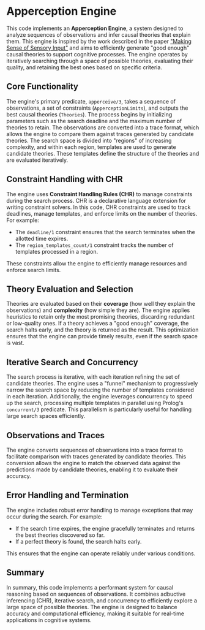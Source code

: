 # Apperception Engine

This code implements an **Apperception Engine**, a system designed to analyze sequences of observations and infer causal theories that explain them. This engine is inspired by the work described in the paper ["Making Sense of Sensory Input"](https://arxiv.org/abs/1910.02227) and aims to efficiently generate "good enough" causal theories to support cognitive processes. The engine operates by iteratively searching through a space of possible theories, evaluating their quality, and retaining the best ones based on specific criteria.

## Core Functionality

The engine's primary predicate, `apperceive/3`, takes a sequence of observations, a set of constraints (`ApperceptionLimits`), and outputs the best causal theories (`Theories`). The process begins by initializing parameters such as the search deadline and the maximum number of theories to retain. The observations are converted into a trace format, which allows the engine to compare them against traces generated by candidate theories. The search space is divided into "regions" of increasing complexity, and within each region, templates are used to generate candidate theories. These templates define the structure of the theories and are evaluated iteratively.

## Constraint Handling with CHR

The engine uses **Constraint Handling Rules (CHR)** to manage constraints during the search process. CHR is a declarative language extension for writing constraint solvers. In this code, CHR constraints are used to track deadlines, manage templates, and enforce limits on the number of theories. For example:

- The `deadline/1` constraint ensures that the search terminates when the allotted time expires.
- The `region_templates_count/1` constraint tracks the number of templates processed in a region.

These constraints allow the engine to efficiently manage resources and enforce search limits.

## Theory Evaluation and Selection

Theories are evaluated based on their **coverage** (how well they explain the observations) and **complexity** (how simple they are). The engine applies heuristics to retain only the most promising theories, discarding redundant or low-quality ones. If a theory achieves a "good enough" coverage, the search halts early, and the theory is returned as the result. This optimization ensures that the engine can provide timely results, even if the search space is vast.

## Iterative Search and Concurrency

The search process is iterative, with each iteration refining the set of candidate theories. The engine uses a "funnel" mechanism to progressively narrow the search space by reducing the number of templates considered in each iteration. Additionally, the engine leverages concurrency to speed up the search, processing multiple templates in parallel using Prolog's `concurrent/3` predicate. This parallelism is particularly useful for handling large search spaces efficiently.

## Observations and Traces

The engine converts sequences of observations into a trace format to facilitate comparison with traces generated by candidate theories. This conversion allows the engine to match the observed data against the predictions made by candidate theories, enabling it to evaluate their accuracy.

## Error Handling and Termination

The engine includes robust error handling to manage exceptions that may occur during the search. For example:

- If the search time expires, the engine gracefully terminates and returns the best theories discovered so far.
- If a perfect theory is found, the search halts early.

This ensures that the engine can operate reliably under various conditions.

## Summary

In summary, this code implements a performant system for causal reasoning based on sequences of observations. It combines adbuctive inferencing (CHR), iterative search, and concurrency to efficiently explore a large space of possible theories. The engine is designed to balance accuracy and computational efficiency, making it suitable for real-time applications in cognitive systems.
